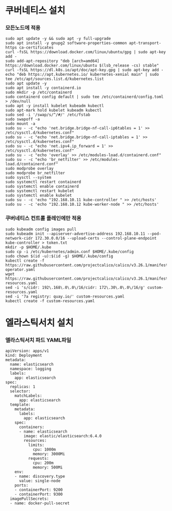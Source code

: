 # 쿠버네티스 설치

### 모든노드에 적용

    sudo apt update -y && sudo apt -y full-upgrade
    sudo apt install -y gnupg2 software-properties-common apt-transport-https ca-certificates
    curl -fsSL https://download.docker.com/linux/ubuntu/gpg | sudo apt-key add -
    sudo add-apt-repository "deb [arch=amd64] https://download.docker.com/linux/ubuntu $(lsb_release -cs) stable"
    curl -fsSL https://dl.k8s.io/apt/doc/apt-key.gpg | sudo apt-key add -
    echo "deb https://apt.kubernetes.io/ kubernetes-xenial main" | sudo tee /etc/apt/sources.list.d/kubernetes.list
    sudo apt update -y
    sudo apt install -y containerd.io
    sudo mkdir -p /etc/containerd
    sudo containerd config default | sudo tee /etc/containerd/config.toml > /dev/null
    sudo apt -y install kubelet kubeadm kubectl
    sudo apt-mark hold kubelet kubeadm kubectl
    sudo sed -i '/swap/s/^/#/' /etc/fstab
    sudo swapoff -a
    sudo mount -a
    sudo su - -c "echo 'net.bridge.bridge-nf-call-ip6tables = 1' >> /etc/sysctl.d/kubernetes.conf"
    sudo su - -c "echo 'net.bridge.bridge-nf-call-iptables = 1' >> /etc/sysctl.d/kubernetes.conf"
    sudo su - -c "echo 'net.ipv4.ip_forward = 1' >> /etc/sysctl.d/kubernetes.conf"
    sudo su - -c "echo 'overlay' >> /etc/modules-load.d/containerd.conf"
    sudo su - -c "echo 'br_netfilter' >> /etc/modules-load.d/containerd.conf"
    sudo modprobe overlay
    sudo modprobe br_netfilter
    sudo sysctl --system
    sudo systemctl restart containerd
    sudo systemctl enable containerd
    sudo systemctl restart kubelet
    sudo systemctl enable kubelet
    sudo su - -c 'echo "192.168.10.11 kube-controller " >> /etc/hosts'
    sudo su - -c 'echo "192.168.10.12 kube-worker-node " >> /etc/hosts'
    
### 쿠버네티스 컨트롤 플레인에만 적용

    sudo kubeadm config images pull
    sudo kubeadm init --apiserver-advertise-address 192.168.10.11 --pod-network-cidr 172.30.0.0/16 --upload-certs --control-plane-endpoint kube-controller > token.txt
    mkdir -p $HOME/.kube
    sudo cp -i /etc/kubernetes/admin.conf $HOME/.kube/config
    sudo chown $(id -u):$(id -g) $HOME/.kube/config
    kubectl create -f https://raw.githubusercontent.com/projectcalico/calico/v3.26.1/manifests/tigera-operator.yaml
    wget https://raw.githubusercontent.com/projectcalico/calico/v3.26.1/manifests/custom-resources.yaml
    sed -i 's/cidr: 192\.168\.0\.0\/16/cidr: 172\.30\.0\.0\/16/g' custom-resources.yaml
    sed -i '7a registry: quay.io/' custom-resources.yaml
    kubectl create -f custom-resources.yaml

# 엘라스틱서치 설치

### 엘라스틱서치 파드 YAML파일

    apiVersion: apps/v1
    kind: Deployment
    metadata:
      name: elasticsearch
      namespace: logging
      labels:
        app: elasticsearch
    spec:
      replicas: 1
      selector:
        matchLabels:
          app: elasticsearch
      template:
        metadata:
          labels:
            app: elasticsearch
        spec:
          containers:
          - name: elasticsearch
            image: elastic/elasticsearch:6.4.0
            resources:
              limits:
                cpu: 1000m
                memory: 3000Mi
              requests:
                cpu: 200m
                memory: 500Mi
        env:
        - name: discovery.type
          value: single-node
        ports:
        - containerPort: 9200
        - containerPort: 9300
      imagePullSecrets:
      - name: docker-pull-secret  
        
